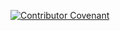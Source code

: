 [![Contributor Covenant](https://img.shields.io/badge/Contributor%20Covenant-1.2-0baaaa.svg)](code_of_conduct.md)

